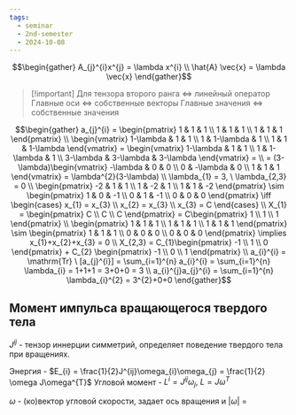```yaml
---
tags:
  - seminar
  - 2nd-semester
  - 2024-10-08
---
```

$$\begin{gather}
A_{j}^{i}x^{j} = \lambda x^{i} \\
\hat{A} \vec{x} = \lambda \vec{x}
\end{gather}$$

> [!important] Для тензора второго ранга $\iff$ линейный оператор
> Главные оси $\iff$ собственные векторы
> Главные значения $\iff$ собственные значения

$$\begin{gather}
a_{j}^{i} = \begin{pmatrix}
1 & 1 & 1 \\
1 & 1 & 1 \\
1 & 1 & 1
\end{pmatrix} \\
\begin{vmatrix}
1-\lambda & 1 & 1 \\
1 & 1-\lambda & 1 \\
1 & 1 & 1-\lambda
\end{vmatrix} = \begin{vmatrix}
1-\lambda & 1 & 1 \\
1 & 1-\lambda & 1 \\
3-\lambda & 3-\lambda & 3-\lambda
\end{vmatrix} = \\
= (3-\lambda)\begin{vmatrix}
-\lambda & 0 & 0 \\
0 & -\lambda & 0 \\
1 & 1 & 1
\end{vmatrix} = \lambda^{2}(3-\lambda) \\
\lambda_{1} = 3, \ \lambda_{2,3} = 0 \\
\begin{pmatrix}
-2 & 1 & 1 \\
1 & -2 & 1 \\
1 & 1 & -2
\end{pmatrix} \sim 
\begin{pmatrix}
1 & 0 & -1 \\
0 & 1 & -1 \\
0 & 0 & 0
\end{pmatrix} \iff \begin{cases}
x_{1} = x_{3} \\
x_{2} = x_{3} \\
x_{3} = C
\end{cases} \\
X_{1} = \begin{pmatrix}
C \\
C \\
C
\end{pmatrix} = C\begin{pmatrix}
1 \\
1 \\
1
\end{pmatrix} \\
\begin{pmatrix}
1 & 1 & 1 \\
1 & 1 & 1 \\
1 & 1 & 1
\end{pmatrix} \sim
\begin{pmatrix}
1 & 1 & 1 \\
0 & 0 & 0 \\
0 & 0 & 0
\end{pmatrix} \implies x_{1}+x_{2}+x_{3} = 0 \\
X_{2,3} = C_{1}\begin{pmatrix}
-1 \\
1 \\
0
\end{pmatrix} + C_{2} \begin{pmatrix}
-1 \\
0 \\
1
\end{pmatrix} \\
a_{i}^{i} = \mathrm{Tr} \ [a_{j}^{i}] = \sum_{i=1}^{n} a_{i}^{i} = \sum_{i=1}^{n} \lambda_{i} = 1+1+1 = 3+0+0 = 3 \\
a_{i}^{j}a_{j}^{i} = \sum_{i=1}^{n} \lambda_{i}^{2} = 3^{2}+0+0
\end{gather}$$

## Момент импульса вращающегося твердого тела

$J^{ij}$ - тензор иннерции симметрий, определяет поведение твердого тела при вращениях.

Энергия - $E_{i} = \frac{1}{2}J^{ij}\omega_{i}\omega_{j} = \frac{1}{2} \omega J\omega^{T}$
Угловой момент - $L^{i} = J^{ij}\omega_{j}, \ L = J\omega^{T}$

$\omega$ - (ко)вектор угловой скорости, задает ось вращения и $|\omega|$ = 
